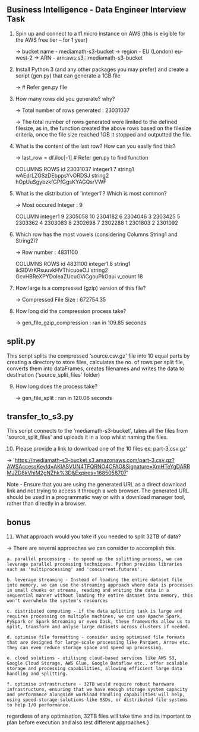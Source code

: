 ## Business Intelligence - Data Engineer Interview Task
1. Spin up and connect to a t1.micro instance on AWS (this is eligible for the AWS free tier – for 1 year)

    -> bucket name - mediamath-s3-bucket
    -> region - EU (London) eu-west-2
    -> ARN - arn:aws:s3:::mediamath-s3-bucket

2. Install Python 3 (and any other packages you may prefer) and create a script (gen.py) that can generate a 1GB file

    -> # Refer gen.py file

3. How many rows did you generate? why?

    -> Total number of rows generated : 23031037
    
    -> The total number of rows generated were limited to the defined filesize, as in, the function created the above rows based on the filesize criteria, once the file size reached 1GB it stopped and outputted the file.

4. What is the content of the last row? How can you easily find this?
    
    -> last_row = df.iloc[-1] # Refer gen.py to find function

    COLUMNS                         ROWS
    id                              23031037
    integer1                               7
    string1          wAEdrLZGSzDEbppsYvORDSJ
    string2     hOpUuSgybzkfGPfGgsKYAGQsrVWF

5. What is the distribution of 'integer1'? Which is most common?

    -> Most occured Integer : 9
    
    COLUMN
    integer1
    9     2305058
    10    2304182
    6     2304046
    3     2303425
    5     2303362
    4     2303083
    8     2302698
    7     2302288
    1     2301803
    2     2301092

6. Which row has the most vowels (considering Columns String1 and String2)?

    -> Row number : 4831100

    COLUMNS                              ROWS
    id                                   4831100
    integer1                                   8
    string1            ikSlDVrKRsuuvkHVThicuoeOJ
    string2     GcvHBReXPYDoIeaZUcuGViCgouPkOaui
    v_count                                   18

7. How large is a compressed (gzip) version of this file?
    
    -> Compressed File Size : 672754.35

8.  How long did the compression process take?
    
    -> gen_file_gzip_compression : ran in 109.85 seconds

## split.py
This script splits the compressed 'source.csv.gz' file into 10 equal parts by creating a directory to store files, calculates the no. of rows per split file, converts them into dataFrames, creates filenames and writes the data to destination ('source_split_files' folder)

9. How long does the process take?
    
    -> gen_file_split : ran in 120.06 seconds

## transfer_to_s3.py
This script connects to the 'mediamath-s3-bucket', takes all the files from 'source_split_files' and uploads it in a loop whilst naming the files.

10. Please provide a link  to download one of the 10 files ex: part-3.csv.gz' 

-> 'https://mediamath-s3-bucket.s3.amazonaws.com/part-3.csv.gz?AWSAccessKeyId=AKIASVUN4TFQRNO4CFAO&Signature=XmHTeYgDARRMJZD8kVhiM2gNZhk%3D&Expires=1685058707'

Note - Ensure that you are using the generated URL as a direct download link and not trying to access it through a web browser. The generated URL should be used in a programmatic way or with a download manager tool, rather than directly in a browser.

## bonus
11. What approach would you take if you needed to split 32TB of data?

-> There are several approaches we can consider to accomplish this.

    a. parallel processing - to speed up the splitting process, we can leverage parallel processing techniques. Python provides libraries such as 'multiprocessing' and 'concurrent.futures'.

    b. leverage streaming - Instead of loading the entire dataset file into memory, we can use the streaming approach where data is processes in small chunks or streams, reading and writing the data in a sequential manner without loading the entire dataset into memory, this won't overwhelm the system's resources

    c. distributed computing - if the data splitting task is large and requires processing on multiple machines, we can use Apache Spark, PySpark or Spark Streaming or even Dask, these frameworks allow us to split, transform and anlyse large datasets across clusters if needed.

    d. optimise file formatting - consider using optimised file formats that are designed for large-scale processing like Parquet, Arrow etc. they can even reduce storage space and speed up processing.

    e. cloud solutions - utilising cloud-based services like AWS S3, Google Cloud Storage, AWS Glue, Google Dataflow etc.. offer scalable storage and processing capabilities, allowing efficient large data handling and splitting.

    f. optimise infrastructure - 32TB would require robust hardware infrastructure, ensuring that we have enough storage system capacity and performance alongside workload handling capabilities will help, using speed-storage-solutions like SSDs, or distributed file systems to help I/O performance.

regardless of any optimisation, 32TB files will take time and its important to plan before execution and also test different approaches.}